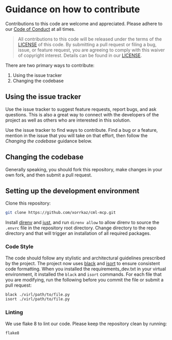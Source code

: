 # Guidance on how to contribute

Contributions to this code are welcome and appreciated.
Please adhere to our [Code of Conduct](./CODE_OF_CONDUCT.md) at all times.

> All contributions to this code will be released under the terms of the [LICENSE](./LICENSE) of this code. By submitting a pull request or filing a bug, issue, or feature request, you are agreeing to comply with this waiver of copyright interest. Details can be found in our [LICENSE](./LICENSE).

There are two primary ways to contribute:

1. Using the issue tracker
2. Changing the codebase

## Using the issue tracker

Use the issue tracker to suggest feature requests, report bugs, and ask questions. This is also a great way to connect with the developers of the project as well as others who are interested in this solution.

Use the issue tracker to find ways to contribute. Find a bug or a feature, mention in the issue that you will take on that effort, then follow the _Changing the codebase_ guidance below.

## Changing the codebase

Generally speaking, you should fork this repository, make changes in your own fork, and then submit a pull request.

## Setting up the development environment

Clone this repository:

```sh
git clone https://github.com/xorrkaz/cml-mcp.git
```

Install [direnv](https://direnv.net/docs/installation.html) and [just](https://github.com/casey/just), and run `direnv allow` to allow direnv to source the `.envrc` file in the repository root directory.  Change directory to the repo directory and that will trigger an installation of all required packages.

### Code Style

The code should follow any stylistic and architectural guidelines prescribed by the project.  The project now uses [black](https://black.readthedocs.io/) and [isort](https://pycqa.github.io/isort/) to ensure consistent code formatting.  When you installed the requirements_dev.txt in your virtual environment, it installed the `black` and `isort` commands.  For each file that you are modifying, run the following before you commit the file or submit a pull request:

```sh
black ./virl/path/to/file.py
isort ./virl/path/to/file.py
```

### Linting

We use flake 8 to lint our code. Please keep the repository clean by running:

```sh
flake8
```
